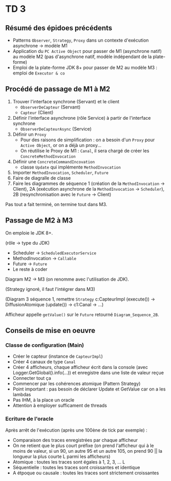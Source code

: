 # TD 3

## Résumé des épidoes précédents

- Patterns ``Observer``, ``Strategy``, ``Proxy`` dans un contexte d'exécution asynchrone -> modèle M1
- Application du ``PC Active Object`` pour passer de M1 (asynchrone natif) au modèle M2 (pas d'asynchrone natif, modèle indépendant de la plate-forme)
- Emploi de la plate-forme JDK 8+ pour passer de M2 au modèle M3 : emploi de ``Executor & co``

## Procédé de passage de M1 à M2

1. Trouver l'interface synchrone (Servant) et le client
   - ``ObserverDeCapteur`` (Servant)
   - ``Capteur`` (Client)
2. Définir l'interface asynchrone (rôle Service) à partir de l'interface synchrone
   - ``ObserverDeCapteurAsync`` (Service)
3. Définir un ``Proxy``
   - Pour des raisons de simplification : on a besoin d'un ``Proxy`` pour ``Active Object``, or on a déjà un proxy...
   - On réutilise le Proxy de M1 : ``Canal``, il sera chargé de créer les ``ConcreteMethodInvocation``
4. Définir une ``ConcreteCommandIncovation``
   - classe ``Update`` qui implémente ``MethodInvocation`` 
5. Importer ``MethodInvocation``, ``Scheduler``, ``Future``
6. Faire de diagralle de classe 
7. Faire les diagrammes de séquence 1 (création de la ``MethodInvocation`` -> Client), 2A (exécution asynchrone de la ``MethodInvocation`` -> ``Scheduler``), 2B (resynchronisation avec le ``Future`` -> Client)

Pas tout a fait terminé, on termine tout dans M3.

## Passage de M2 à M3

On emploie le JDK 8+.

(rôle -> type du JDK)

- Scheduler -> ``ScheduledExecutorService``
- MethodInvocation -> ``Callable``
- Future -> ``Future``
- Le reste à coder

Diagram M2 -> M3 (on renomme avec l'utilisation de JDK).

(Strategy ignoré, il faut l'intégrer dans M3)

(Diagram 3 séquence 1, remettre ``Strategy`` c:CapteurImpl (execute()) -> DiffusionAtomique (update()) -> c1:Canal -> ...)

Afficheur appelle ``getValue()`` sur le ``Future`` retourné ``Diagram_Sequence_2B``.

## Conseils de mise en oeuvre

### Classe de configuration (Main)

- Créer le capteur (instance de ``CapteurImpl``)
- Créer 4 canaux de type ``Canal``
- Créer 4 afficheurs, chaque afficheur écrit dans la console (avec Logger.GetGlobal().info(...)) et enregistre dans une liste de valeur reçue
- Connecter tout ça
- Commencer par les cohérences atomique (Pattern Strategy)
- Point important : pas besoin de déclarer Update et GetValue car on a les lambdas
- Pas IHM, à la place un oracle
- Attention à employer sufficament de threads

### Ecriture de l'oracle

Après arrêt de l'exécution (après une 100ène de tick par exemple) :

- Comparaison des traces enregistrées par chaque afficheur
- On ne retient que le plus court préfixe (on prend l'afficheur qui à le moins de valeur, si un 90, un autre 95 et un autre 105, on prend 90 || la longueur la plus courte L parmi les afficheurs)
- Atomique : toutes les traces sont égales à 1, 2, 3, ... L
- Séquentielle : toutes les traces sont croissantes et identique
- A étpoque ou causale : toutes les traces sont strictement croissantes
